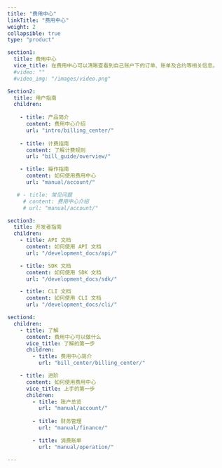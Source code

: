 ```yaml
---
title: "费用中心"
linkTitle: "费用中心"
weight: 2
collapsible: true
type: "product"

section1:
  title: 费用中心
  vice_title: 在费用中心可以清晰查看到自己账户下的订单、账单及合约等相关信息。
  #video: ""
  #video_img: "/images/video.png"

Section2:
  title: 用户指南
  children:
   
    - title: 产品简介
      content: 费用中心介绍
      url: "intro/billing_center/"
  
    - title: 计费指南
      content: 了解计费规则
      url: "bill_guide/overview/"

    - title: 操作指南
      content: 如何使用费用中心
      url: "manual/account/"

   # - title: 常见问题
     # content: 费用中心介绍
     # url: "manual/account/"

section3:
  title: 开发者指南
  children:
    - title: API 文档
      content: 如何使用 API 文档
      url: "/development_docs/api/"

    - title: SDK 文档
      content: 如何使用 SDK 文档
      url: "/development_docs/sdk/"

    - title: CLI 文档
      content: 如何使用 CLI 文档
      url: "/development_docs/cli/"

section4:
  children:
    - title: 了解
      content: 费用中心可以做什么
      vice_title: 了解的第一步
      children:
        - title: 费用中心简介
          url: "bill_center/billing_center/"

    - title: 进阶
      content: 如何使用费用中心
      vice_title: 上手的第一步
      children: 
        - title: 账户总览
          url: "manual/account/"
  
        - title: 财务管理
          url: "manual/finance/"

        - title: 消费账单
          url: "manual/operation/"

---
```



<!-- type: "product" 这个参数表明这是一个产品index页面 -->
<!-- section1 为产品index页面 主标题 副标题 video  video_img为视频图片  -->
<!-- section2 为产品index页面 第一个大块的用户文档配置  -->
<!-- section3 为产品index页面 第二个大块的开发者文档配置  -->
<!-- section4 为产品index页面 第三个大块的学习路径配置  -->